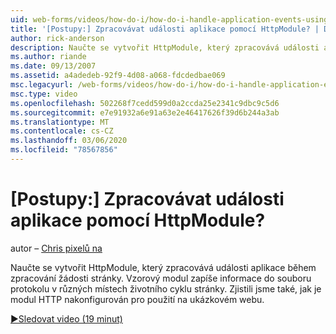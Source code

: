 ```yaml
---
uid: web-forms/videos/how-do-i/how-do-i-handle-application-events-using-an-httpmodule
title: '[Postupy:] Zpracovávat události aplikace pomocí HttpModule? | Dokumenty Microsoft'
author: rick-anderson
description: Naučte se vytvořit HttpModule, který zpracovává události aplikace během zpracování žádosti stránky. Vzorový modul zapíše informace do protokolu...
ms.author: riande
ms.date: 09/13/2007
ms.assetid: a4adedeb-92f9-4d08-a068-fdcdedbae069
msc.legacyurl: /web-forms/videos/how-do-i/how-do-i-handle-application-events-using-an-httpmodule
msc.type: video
ms.openlocfilehash: 502268f7cedd599d0a2ccda25e2341c9dbc9c5d6
ms.sourcegitcommit: e7e91932a6e91a63e2e46417626f39d6b244a3ab
ms.translationtype: MT
ms.contentlocale: cs-CZ
ms.lasthandoff: 03/06/2020
ms.locfileid: "78567856"
---
```

# <a name="how-do-i-handle-application-events-using-an-httpmodule"></a>[Postupy:] Zpracovávat události aplikace pomocí HttpModule?

autor – [Chris pixelů na](https://twitter.com/chrispels)

Naučte se vytvořit HttpModule, který zpracovává události aplikace během zpracování žádosti stránky. Vzorový modul zapíše informace do souboru protokolu v různých místech životního cyklu stránky. Zjistili jsme také, jak je modul HTTP nakonfigurován pro použití na ukázkovém webu.

[&#9654;Sledovat video (19 minut)](https://channel9.msdn.com/Blogs/ASP-NET-Site-Videos/how-do-i-handle-application-events-using-an-httpmodule)
